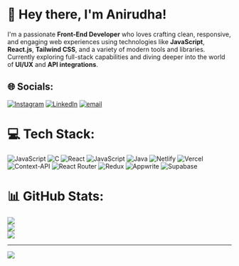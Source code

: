 # 👋 Hey there, I'm Anirudha!

I'm a passionate **Front-End Developer** who loves crafting clean, responsive, and engaging web experiences using technologies like **JavaScript**, **React.js**, **Tailwind CSS**, and a variety of modern tools and libraries. Currently exploring full-stack capabilities and diving deeper into the world of **UI/UX** and **API integrations**.


## 🌐 Socials:
[![Instagram](https://img.shields.io/badge/Instagram-%23E4405F.svg?logo=Instagram&logoColor=white)](https://instagram.com/anirudha_.k) [![LinkedIn](https://img.shields.io/badge/LinkedIn-%230077B5.svg?logo=linkedin&logoColor=white)](https://linkedin.com/in/kashidanirudha) [![email](https://img.shields.io/badge/Email-D14836?logo=gmail&logoColor=white)](mailto:kashidanirudha@gmail.com) 

# 💻 Tech Stack:
![JavaScript](https://img.shields.io/badge/javascript-%23323330.svg?style=for-the-badge&logo=javascript&logoColor=%23F7DF1E) ![C](https://img.shields.io/badge/c-%2300599C.svg?style=for-the-badge&logo=c&logoColor=white) ![React](https://img.shields.io/badge/react-%2320232a.svg?style=for-the-badge&logo=react&logoColor=%2361DAFB) ![JavaScript](https://img.shields.io/badge/javascript-%23323330.svg?style=for-the-badge&logo=javascript&logoColor=%23F7DF1E) ![Java](https://img.shields.io/badge/java-%23ED8B00.svg?style=for-the-badge&logo=openjdk&logoColor=white) ![Netlify](https://img.shields.io/badge/netlify-%23000000.svg?style=for-the-badge&logo=netlify&logoColor=#00C7B7) ![Vercel](https://img.shields.io/badge/vercel-%23000000.svg?style=for-the-badge&logo=vercel&logoColor=white) ![Context-API](https://img.shields.io/badge/Context--Api-000000?style=for-the-badge&logo=react) ![React Router](https://img.shields.io/badge/React_Router-CA4245?style=for-the-badge&logo=react-router&logoColor=white) ![Redux](https://img.shields.io/badge/redux-%23593d88.svg?style=for-the-badge&logo=redux&logoColor=white) ![Appwrite](https://img.shields.io/badge/Appwrite-%23FD366E.svg?style=for-the-badge&logo=appwrite&logoColor=white) ![Supabase](https://img.shields.io/badge/Supabase-3ECF8E?style=for-the-badge&logo=supabase&logoColor=white)
# 📊 GitHub Stats:
![](https://github-readme-stats.vercel.app/api?username=Anirudhakashid&theme=transparent&hide_border=false&include_all_commits=false&count_private=false)<br/>
![](https://nirzak-streak-stats.vercel.app/?user=Anirudhakashid&theme=transparent&hide_border=false)<br/>
![](https://github-readme-stats.vercel.app/api/top-langs/?username=Anirudhakashid&theme=transparent&hide_border=false&include_all_commits=false&count_private=false&layout=compact)

---
[![](https://visitcount.itsvg.in/api?id=Anirudhakashid&icon=0&color=0)](https://visitcount.itsvg.in)


